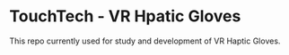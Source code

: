 # TouchTech - VR Hpatic Gloves
This repo currently used for study and development of VR Haptic Gloves.
